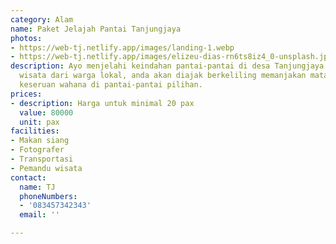 ```yaml
---
category: Alam
name: Paket Jelajah Pantai Tanjungjaya
photos:
- https://web-tj.netlify.app/images/landing-1.webp
- https://web-tj.netlify.app/images/elizeu-dias-rn6ts8iz4_0-unsplash.jpg
description: Ayo menjelahi keindahan pantai-pantai di desa Tanjungjaya. Bersama pemandu
  wisata dari warga lokal, anda akan diajak berkeliling memanjakan mata dan dan menikmati
  keseruan wahana di pantai-pantai pilihan.
prices:
- description: Harga untuk minimal 20 pax
  value: 80000
  unit: pax
facilities:
- Makan siang
- Fotografer
- Transportasi
- Pemandu wisata
contact:
  name: TJ
  phoneNumbers:
  - '083457342343'
  email: ''

---
```

